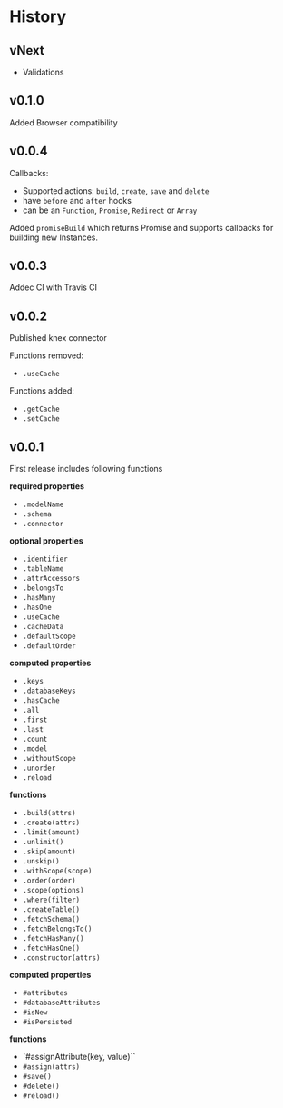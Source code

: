 # History

## vNext

* Validations

## v0.1.0

Added Browser compatibility

## v0.0.4

Callbacks:
* Supported actions: `build`, `create`, `save` and `delete`
* have `before` and `after` hooks
* can be an `Function`, `Promise`, `Redirect` or `Array`

Added `promiseBuild` which returns Promise and supports callbacks for building new Instances.

## v0.0.3

Addec CI with Travis CI

## v0.0.2

Published knex connector

Functions removed:
* `.useCache`

Functions added:
* `.getCache`
* `.setCache`

## v0.0.1

First release includes following functions

**required properties**
* `.modelName`
* `.schema`
* `.connector`

**optional properties**
* `.identifier`
* `.tableName`
* `.attrAccessors`
* `.belongsTo`
* `.hasMany`
* `.hasOne`
* `.useCache`
* `.cacheData`
* `.defaultScope`
* `.defaultOrder`

**computed properties**
* `.keys`
* `.databaseKeys`
* `.hasCache`
* `.all`
* `.first`
* `.last`
* `.count`
* `.model`
* `.withoutScope`
* `.unorder`
* `.reload`

**functions**
* `.build(attrs)`
* `.create(attrs)`
* `.limit(amount)`
* `.unlimit()`
* `.skip(amount)`
* `.unskip()`
* `.withScope(scope)`
* `.order(order)`
* `.scope(options)`
* `.where(filter)`
* `.createTable()`
* `.fetchSchema()`
* `.fetchBelongsTo()`
* `.fetchHasMany()`
* `.fetchHasOne()`
* `.constructor(attrs)`

**computed properties**
* `#attributes`
* `#databaseAttributes`
* `#isNew`
* `#isPersisted`

**functions**
* `#assignAttribute(key, value)``
* `#assign(attrs)`
* `#save()`
* `#delete()`
* `#reload()`
